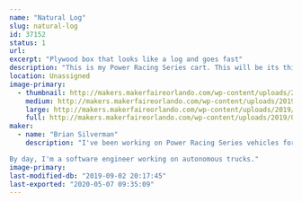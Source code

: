 ```yaml
---
name: "Natural Log"
slug: natural-log
id: 37152
status: 1
url: 
excerpt: "Plywood box that looks like a log and goes fast"
description: "This is my Power Racing Series cart. This will be its third race. It's a plywood box (no metal structure)."
location: Unassigned
image-primary:
  - thumbnail: http://makers.makerfaireorlando.com/wp-content/uploads/2019/08/natural-log-small-150x150.jpg
    medium: http://makers.makerfaireorlando.com/wp-content/uploads/2019/08/natural-log-small-225x300.jpg
    large: http://makers.makerfaireorlando.com/wp-content/uploads/2019/08/natural-log-small-768x1024.jpg
    full: http://makers.makerfaireorlando.com/wp-content/uploads/2019/08/natural-log-small.jpg
maker:
  - name: "Brian Silverman"
    description: "I've been working on Power Racing Series vehicles for a few years now. This is the first one I led the mechanical side of. I've made custom motor controllers for some of them, and am currently working on the next generation of those.

By day, I'm a software engineer working on autonomous trucks."
image-primary: 
last-modified-db: "2019-09-02 20:17:45"
last-exported: "2020-05-07 09:35:09"
---
```

